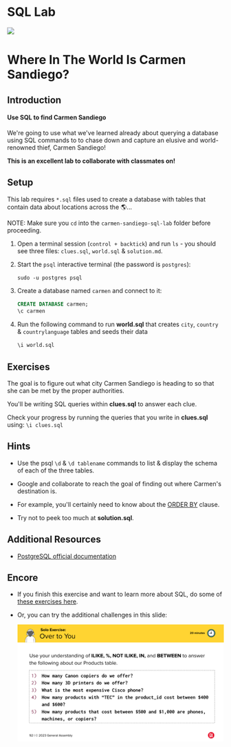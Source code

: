 # SQL Lab

<img src="https://i.imgur.com/OGKTx2f.jpg">

# Where In The World Is Carmen Sandiego?

## Introduction

#### Use SQL to find Carmen Sandiego

We're going to use what we've learned already about querying a database using SQL commands to to chase down and capture an elusive and world-renowned thief, Carmen Sandiego!

**This is an excellent lab to collaborate with classmates on!**

## Setup

This lab requires `*.sql` files used to create a database with tables that contain data about locations across the 🌎...

NOTE: Make sure you `cd` into the `carmen-sandiego-sql-lab` folder before proceeding.

1. Open a terminal session (`control + backtick`) and run `ls` - you should see three files: `clues.sql`, `world.sql` & `solution.md`.

2. Start the `psql` interactive terminal (the password is `postgres`):
    ```
    sudo -u postgres psql
    ```

3. Create a database named `carmen` and connect to it:
    ```sql
    CREATE DATABASE carmen;
    \c carmen
    ```

4. Run the following command to run **world.sql** that creates `city`, `country` & `countrylanguage` tables and seeds their data

    ```sql
    \i world.sql
    ```

## Exercises

The goal is to figure out what city Carmen Sandiego is heading to so that she can be met by the proper authorities.

You'll be writing SQL queries within **clues.sql** to answer each clue.

Check your progress by running the queries that you write in **clues.sql** using:
    ```
    \i clues.sql
    ```

## Hints

- Use the psql `\d` & `\d tablename` commands to list & display the schema of each of the three tables.

- Google and collaborate to reach the goal of finding out where Carmen's destination is.

- For example, you'll certainly need to know about the [ORDER BY](http://www.postgresqltutorial.com/postgresql-order-by/) clause.

- Try not to peek too much at **solution.sql**.

## Additional Resources

- [PostgreSQL official documentation](http://www.postgresql.org/docs/)

## Encore 

- If you finish this exercise and want to learn more about SQL, do some of [these exercises here](https://pgexercises.com/).

- Or, you can try the additional challenges in this slide:

    ![](./extra_sql_challenges.png)
